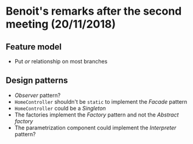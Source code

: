 # Benoit's remarks after the second meeting (20/11/2018)
## Feature model
- Put *or* relationship on most branches

## Design patterns
- *Observer* pattern?
- `HomeController` shouldn't be `static` to implement the *Facade* pattern
- `HomeController` could be a *Singleton*
- The factories implement the *Factory* pattern and not the *Abstract factory*
- The parametrization component could implement the *Interpreter* pattern?
